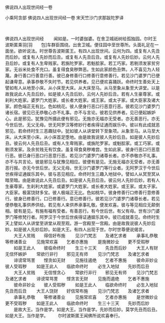 佛说四人出现世间经一卷


小乘阿含部
佛说四人出现世间经一卷
宋天竺沙门求那跋陀罗译


　　

佛说四人出现世间经
　　闻如是。一时婆伽婆。在舍卫城祇树给孤独园。尔时王波斯匿乘羽[羽　　包]车群臣围绕。出舍卫城。便往园中至世尊所。头面礼足在一面坐。欲听说法。时世尊告波斯匿王。有四人出现世间。云何为四。或复有人先丑而后妙。或复有人先妙而后丑。或复有人先丑后丑。或复有人先妙后妙。云何人先丑后妙。或复有人生卑贱家。若旃陀罗家。若魁脍家。若工巧家。若剔须发家贫穷家。无谷米处食不充口。虽复得食臭秽弊恶。生如此家颜色丑弊。人不喜见为人轻蔑。身行善口行善意行善。彼已身修善行口修善行意修善行。若见沙门婆罗门已便起谦卑意。承事恭敬不失时节。若见供养者。见已便欢喜踊跃。命终时生善处天上譬如有人从地至小床。从小床至大床。从大床至马。从马至象从象至大讲堂。以是故我说此人先丑后妙。如是彼人先丑后妙。云何人先妙后丑。若有人生豪尊家。或刹利大姓家。婆罗门大姓家。或长者大姓家。或王家。或太子家。或大臣家及诸大家。颜色端正无有比。色如桃花。彼人便身行恶口行恶意行恶。彼若见沙门婆罗门诸长宿。彼见已无恭敬心亦不礼事。亦不与言论。彼若见供养者。见已便起嫉妒心。此是邪见。犹豫见所摄此便有邪见。无施亦无福亦无受者。亦无善恶行。亦无今世后世。无父无母。世无阿罗汉等修妙行者疾得证通而娱乐中。彼以有此成就恶邪见。若命终时生三恶趣狱中。犹如彼人从讲堂转下至象项。从象至马。从马至大床。从大床至小床。从小床首足堕地。由是故我说彼人先妙后丑。如是彼人先妙后丑。彼云何人先丑后丑。或有人生卑贱家。或旃陀罗家。或魁脍家。或工巧家。或剔须发家。及余贫贱无有饮食。虽复得食臭秽难尝。生如此家。彼身行恶口行恶意行恶。彼已身行恶口行恶意行恶。若见沙门婆罗门诸尊长者。亦不恭敬亦不礼事。亦不与共言论。彼是邪见与犹豫见相应。彼便有是见。无施无福亦无受者。亦无善恶行报。亦无今世后世。无父无母。世无沙门婆罗门等行业者。无阿罗汉于今世后世疾得证通娱乐其中。彼与恶见相应。命终时生三趣入地狱中。譬如人从冥至冥从暗至暗。由是故说此人先丑后丑。如是彼人先丑后丑。彼云何人先妙后妙。若有人生豪尊家。生刹利大姓家。或婆罗门大姓家。或长者大姓家。或王家。或太子家。大臣家。极富饶财多宝。彼人极端正无比。色如桃华。彼身修善行口修善行意修善行。彼身已修善行。口已修善行。意已修善行。彼若见沙门婆罗门诸尊长者。若见便恭敬礼事供养供给。若见有人来供养承事礼敬。便发欢喜。彼与等见相应无颠倒相。彼有是见。有施有福有受者。有善恶行。有今世后世。有父有母。世有沙门婆罗门等修梵行者。阿罗汉于今世后世疾得证通娱乐其中。彼已成就善见。命终时生天上譬如人从讲堂至讲堂从观至观。游一宫殿至一宫殿。由是故我说彼人先妙后妙。如是彼人先妙后妙。如是大王。有四人出现于世。尔时世尊便说偈言。
　　大王人贫贱　　得信好布施
　　见沙门梵志　　及诸乞求者
　　承事礼恭敬　　等修诸善业
　　见施常欢喜　　乞者亦惠施
　　是施微妙业　　更不受瑕秽
　　如是王此人　　彼临命终时
　　生三十三天　　先丑而后妙
　　大王人有财　　无信怀嫉妒
　　常欲行非行　　邪见无有师
　　见沙门梵志　　及诸乞求者
　　诽谤常骂詈　　悭贪如无财
　　见施往遏绝　　乞者不惠施
　　彼命非妙业　　彼人受瑕秽
　　如是王此人　　临欲命终时
　　必生入地狱　　先妙而后丑
　　大王人贫贱　　无信悭贪心
　　常欲行非行　　邪见无有师
　　见沙门梵志　　及诸乞求者
　　诽谤常骂詈　　悭贪言无财
　　见施而遏绝　　乞者不惠施
　　彼命非妙业　　彼人受瑕秽
　　如是王此人　　临欲命终时
　　必生入地狱　　先丑而后丑
　　大王人饶财　　好信常布施
　　见沙门梵志　　及诸乞求者
　　承事礼恭敬　　等修诸善业
　　见施常欢喜　　乞者亦惠施
　　是世微妙业　　更不受瑕秽
　　如是王此人　　临欲命终时
　　生三十三天　　先妙而后妙
　　是故大王。当作是学。如是大王。当作是学。先妙而后妙。莫学先丑而后丑。如是大王。当作是学。
　　尔时波斯匿王闻佛所说欢喜奉行。
